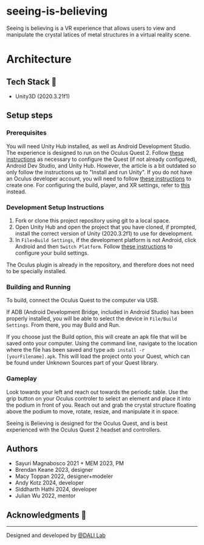 # seeing-is-believing

Seeing is believing is a VR experience that allows users to view and manipulate the crystal latices of metal structures in a virtual reality scene.

# Architecture

## Tech Stack 🥞
- Unity3D (2020.3.21f1)

## Setup steps

### Prerequisites

You will need Unity Hub installed, as well as Android Development Studio. The experience is designed to run on the Oculus Quest 2. Follow [these instructions](https://circuitstream.com/blog/oculus-quest-unity-setup/) as necessary to configure the Quest (if not already configured), Android Dev Studio, and Unity Hub. However, the article is a bit outdated so only follow the instructions up to "Install and run Unity". If you do not have an Oculus developer account, you will need to follow [these instructions](https://learn.adafruit.com/sideloading-on-oculus-quest/enable-developer-mode) to create one. For configuring the build, player, and XR settings, refer to [this](https://developer.oculus.com/documentation/unity/unity-conf-settings/) instead.

### Development Setup Instructions

1. Fork or clone this project repository using git to a local space.
2. Open Unity Hub and open the project that you have cloned, if prompted, install the correct version of Unity (2020.3.2f1) to use for development.
3. In `File>Build Settings`, if the development platform is not Android, click Android and then `Switch Platform`. Follow [these instructions](https://developer.oculus.com/documentation/unity/unity-conf-settings/) to configure your build settings.

The Oculus plugin is already in the repository, and therefore does not need to be specially installed.

### Building and Running

To build, connect the Oculus Quest to the computer via USB.

If ADB (Android Development Bridge, included in Android Studio) has been properly installed, you will be able to select the device in `File/Build Settings`. From there, you may Build and Run.

If you choose just the Build option, this will create an apk file that will be saved onto your computer. Using the command line, navigate to the location where the file has been saved and type `adb install -r [yourFilename].apk`. This will load the project onto your Quest, which can be found under Unknown Sources part of your Quest library.


### Gameplay

Look towards your left and reach out towards the periodic table. Use the grip button on your Oculus controler to select an element and place it into the podium in front of you. Reach out and grab the crystal structure floating above the podium to move, rotate, resize, and manipulate it in space.

Seeing is Believing  is designed for the Oculus Quest, and is best experienced with the Oculus Quest 2 headset and controllers.


## Authors
* Sayuri Magnabosco 2021 + MEM 2023, PM
* Brendan Keane 2023, designer
* Macy Toppan 2022, designer+modeler
* Andy Kotz 2024, developer
* Siddharth Hathi 2024, developer
* Julian Wu 2022, mentor

## Acknowledgments 🤝



---
Designed and developed by [@DALI Lab](https://github.com/dali-lab)
